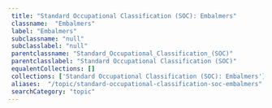 ```yaml
--- 
 title: "Standard Occupational Classification (SOC): Embalmers" 
 classname:  "Embalmers" 
 label: "Embalmers" 
 subclassname: "null" 
 subclasslabel: "null" 
 parentclassname: "Standard_Occupational_Classification_(SOC)" 
 parentclasslabel: "Standard Occupational Classification (SOC)" 
 equalentCollections: [] 
 collections: ['Standard Occupational Classification (SOC): Embalmers']
 aliases:  "/topic/standard-occupational-classification-soc-embalmers"  
 searchCategory: "topic" 
---
```

